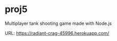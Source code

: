 # proj5
Multiplayer tank shooting game made with Node.js

URL: https://radiant-crag-45996.herokuapp.com/
